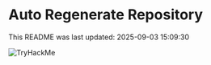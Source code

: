 # Auto Regenerate Repository

This README was last updated: 2025-09-03 15:09:30

 ![TryHackMe](https://tryhackme.com/badge/533634)